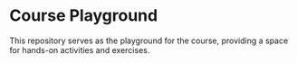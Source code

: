# Course Playground

This repository serves as the playground for the course, providing a space for hands-on activities and exercises.
